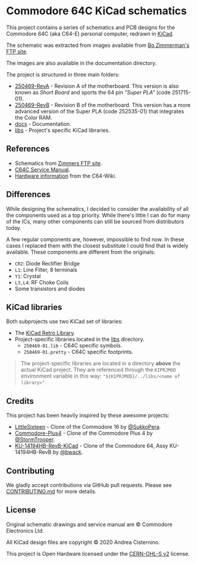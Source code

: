 # Commodore 64C KiCad schematics

This project contains a series of schematics and PCB designs for the
Commodore 64C (aka C64-E) personal computer, redrawn in [KiCad](https://kicad.org/).

The schematic was extracted from images available from
[Bo Zimmerman's FTP site](http://www.zimmers.net/anonftp/pub/cbm/schematics/computers/c64/index.html).

The images are also available in the documentation directory.

The project is structured in three main folders:

- [250469-RevA](250469-RevA) - Revision A of the motherboard. This version is also known as
  _Short Board_ and sports the 64 pin _"Super PLA"_ (code 251715-01).
- [250469-RevB](250469-RevB) - Revision B of the motherboard. This version has
  a more advanced version of the Super PLA (code 252535-01) that integrates the Color RAM.
- [docs](docs) - Documentation.
- [libs](libs) - Project's specific KiCad libraries.

## References

- Schematics from [Zimmers FTP site](http://www.zimmers.net/anonftp/pub/cbm/schematics/computers/c64/index.html).
- [C64C Service Manual](http://www.zimmers.net/anonftp/pub/cbm/schematics/computers/c64/servicemanuals/C64-C64C_Service_Manual_314001-03_%281992_Mar%29.pdf).
- [Hardware information](https://www.c64-wiki.com/wiki/Portal:Hardware) from the C64-Wiki.

## Differences

While designing the schematics, I decided to consider the availability of all the
components used as a top priority. While there's little I can do for many of the
ICs, many other components can still be sourced from distributors today.

A few regular components are, however, impossible to find now. In these cases
I replaced them with the closest substitute I could find that is widely available.
These components are different from the originals:

- `CR2`: Diode Rectifier Bridge
- `L1`: Line Filter, 8 terminals
- `Y1`: Crystal
- `L3,L4`: RF Choke Coils
- Some transistors and diodes

## KiCad libraries

Both subprojects use two KiCad set of libraries:

- The [KiCad Retro Library](https://github.com/KicadRetroArchive/kicad-retro-library).
- Project-specific libraries located in the [libs](libs) directory.
  - `250469-01.lib` - C64C specific symbols.
  - `250469-01.pretty` - C64C specific footprints.

> The project-specific libraries are located in a directory **above** the actual
> KiCad project. They are referenced through the `KIPRJMOD` environment variable
> in this way: `"${KIPRJMOD}/../libs/<name of library>"`.

## Credits

This project has been heavily inspired by these awesome projects:

- [LittleSixteen](https://github.com/SukkoPera/LittleSixteen) - Clone of the Commodore 16 by [@SukkoPera](https://github.com/SukkoPera).
- [Commodore-Plus4](https://github.com/StormTrooper/Commodore-Plus4) - Clone of the Commodore Plus 4 by [@StormTrooper](https://github.com/StormTrooper).
- [KU-14194HB-RevB-KiCad](https://github.com/bwack/KU-14194HB-RevB-KiCad) - Clone of the Commodore 64, Assy KU-14194HB-RevB by [@bwack](https://github.com/bwack).

## Contributing

We gladly accept contributions via GitHub pull requests. Please see
[CONTRIBUTING.md](CONTRIBUTING.md) for more details.

## License

Original schematic drawings and service manual are &copy; Commodore Electronics Ltd.

All KiCad design files are copyright &copy; 2020 Andrea Cisternino.

This project is Open Hardware licensed under the
[CERN-OHL-S v2](https://ohwr.org/project/cernohl/wikis/Documents/CERN-OHL-version-2)
license.
